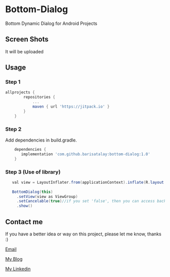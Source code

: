 # Bottom-Dialog
Bottom Dynamic Dialog for Android Projects

## Screen Shots
It will be uploaded

## Usage

### Step 1
```groovy
allprojects {
		repositories {
			...
			maven { url 'https://jitpack.io' }
		}
	}
```

### Step 2

Add dependencies in build.gradle.
```groovy
    dependencies {
       implementation 'com.github.barisatalay:bottom-dialog:1.0'
    }
```

### Step 3 (Use of library)

```java
   val view = LayoutInflater.from(applicationContext).inflate(R.layout.item_test, null)
   
   BottomDialog(this)
     .setView(view as ViewGroup)
     .setCancelable(true)//if you set 'false', then you can access background views. Try it :)
     .show()
``` 


## Contact me
 If you have a better idea or way on this project, please let me know, thanks :)

[Email](mailto:b.atalay07@hotmail.com)

[My Blog](http://brsatalay.blogspot.com.tr)

[My Linkedin](http://linkedin.com/in/barisatalay07/)

